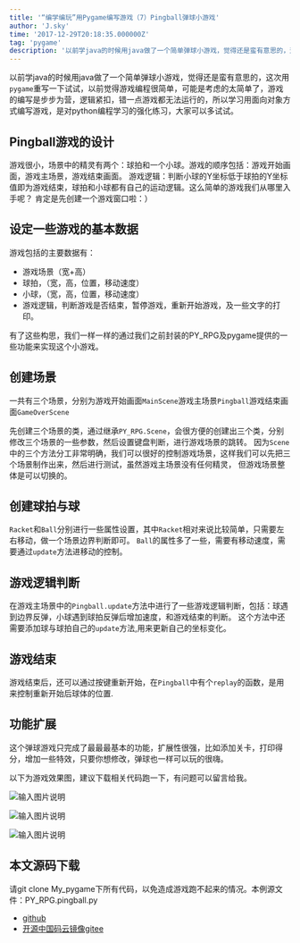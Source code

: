 ```yaml
---
title: '“编学编玩”用Pygame编写游戏（7）Pingball弹球小游戏'
author: 'J.sky'
time: '2017-12-29T20:18:35.000000Z'
tag: 'pygame'
description: '以前学java的时候用java做了一个简单弹球小游戏，觉得还是蛮有意思的，这次用pygame重写一下试试，以前觉得游戏编程很简单，可能是考虑的太简单了，游戏的编写是步步为营，逻辑紧扣，错一点游戏都无法运行的，所以学习用面向对象方式编写游戏，是对python编程学习的强化练习，大家可以多试试。'
---
```


以前学java的时候用java做了一个简单弹球小游戏，觉得还是蛮有意思的，这次用`pygame`重写一下试试，以前觉得游戏编程很简单，可能是考虑的太简单了，游戏的编写是步步为营，逻辑紧扣，错一点游戏都无法运行的，所以学习用面向对象方式编写游戏，是对python编程学习的强化练习，大家可以多试试。

## Pingball游戏的设计

游戏很小，场景中的精灵有两个：球拍和一个小球。游戏的顺序包括：游戏开始画面，游戏主场景，游戏结束画面。
游戏逻辑：判断小球的Y坐标低于球拍的Y坐标值即为游戏结束，球拍和小球都有自己的运动逻辑。这么简单的游戏我们从哪里入手呢？
肯定是先创建一个游戏窗口啦：）

## 设定一些游戏的基本数据

游戏包括的主要数据有：

+ 游戏场景（宽+高）
+ 球拍，（宽，高，位置，移动速度）
+ 小球，（宽，高，位置，移动速度）
+ 游戏逻辑，判断游戏是否结束，暂停游戏，重新开始游戏，及一些文字的打印。

有了这些构思，我们一样一样的通过我们之前封装的PY_RPG及pygame提供的一些功能来实现这个小游戏。

## 创建场景

一共有三个场景，分别为游戏开始画面`MainScene`游戏主场景`Pingball`游戏结束画面`GameOverScene`

先创建三个场景的类，通过继承`PY_RPG.Scene`，会很方便的创建出三个类，分别修改三个场景的一些参数，然后设置键盘判断，进行游戏场景的跳转。
因为`Scene`中的三个方法分工非常明确，我们可以很好的控制游戏场景，这样我们可以先把三个场景制作出来，然后进行测试，虽然游戏主场景没有任何精灵，
但游戏场景整体是可以切换的。

## 创建球拍与球

`Racket`和`Ball`分别进行一些属性设置，其中`Racket`相对来说比较简单，只需要左右移动，做一个场景边界判断即可。
`Ball`的属性多了一些，需要有移动速度，需要通过`update`方法进移动的控制。

## 游戏逻辑判断

在游戏主场景中的`Pingball.update`方法中进行了一些游戏逻辑判断，包括：球遇到边界反弹，小球遇到球拍反弹后增加速度，和游戏结束的判断。
这个方法中还需要添加球与球拍自己的`update`方法,用来更新自己的坐标变化。

## 游戏结束

游戏结束后，还可以通过按键重新开始，在`Pingball`中有个`replay`的函数，是用来控制重新开始后球体的位置.

## 功能扩展

这个弹球游戏只完成了最最最基本的功能，扩展性很强，比如添加关卡，打印得分，增加一些特效，只要你想修改，弹球也一样可以玩的很嗨。



以下为游戏效果图，建议下载相关代码跑一下，有问题可以留言给我。

![输入图片说明](https://suiyan.cc/assets/images/media/upload/2017/12/Snip20171229_8.png)

![输入图片说明](https://suiyan.cc/assets/images/media/upload/2017/12/Snip20171229_9.png)

![输入图片说明](https://suiyan.cc/assets/images/media/upload/2017/12/Snip20171229_10.png)

## 本文源码下载

请git clone My_pygame下所有代码，以免造成游戏跑不起来的情况。本例源文件：PY_RPG.pingball.py

+ [github](https://github.com/bosichong/My_pygame/tree/master/PY_RPG/demo)
+ [开源中国码云镜像gitee](https://gitee.com/J_Sky/My_pygame/tree/master/PY_RPG/demo)